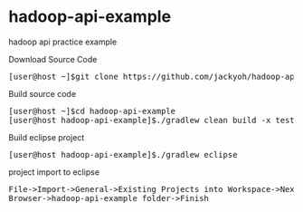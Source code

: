 # hadoop-api-example
hadoop api practice example

Download Source Code
<pre>
[user@host ~]$git clone https://github.com/jackyoh/hadoop-api-example.git
</pre>

Build source code
<pre>
[user@host ~]$cd hadoop-api-example
[user@host hadoop-api-example]$./gradlew clean build -x test
</pre>

Build eclipse project
<pre>
[user@host hadoop-api-example]$./gradlew eclipse
</pre>

project import to eclipse
<pre>
File->Import->General->Existing Projects into Workspace->Next->
Browser->hadoop-api-example folder->Finish

</pre>
